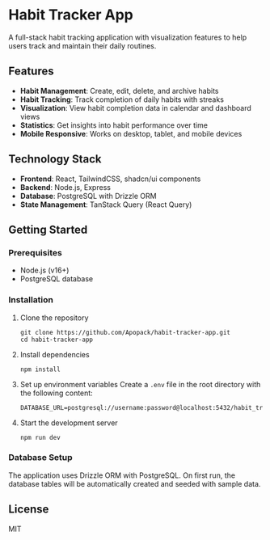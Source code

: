 # Habit Tracker App

A full-stack habit tracking application with visualization features to help users track and maintain their daily routines.

## Features

- **Habit Management**: Create, edit, delete, and archive habits
- **Habit Tracking**: Track completion of daily habits with streaks
- **Visualization**: View habit completion data in calendar and dashboard views
- **Statistics**: Get insights into habit performance over time
- **Mobile Responsive**: Works on desktop, tablet, and mobile devices

## Technology Stack

- **Frontend**: React, TailwindCSS, shadcn/ui components
- **Backend**: Node.js, Express
- **Database**: PostgreSQL with Drizzle ORM
- **State Management**: TanStack Query (React Query)

## Getting Started

### Prerequisites

- Node.js (v16+)
- PostgreSQL database

### Installation

1. Clone the repository
   ```
   git clone https://github.com/Apopack/habit-tracker-app.git
   cd habit-tracker-app
   ```

2. Install dependencies
   ```
   npm install
   ```

3. Set up environment variables
   Create a `.env` file in the root directory with the following content:
   ```
   DATABASE_URL=postgresql://username:password@localhost:5432/habit_tracker
   ```

4. Start the development server
   ```
   npm run dev
   ```

### Database Setup

The application uses Drizzle ORM with PostgreSQL. On first run, the database tables will be automatically created and seeded with sample data.

## License

MIT
